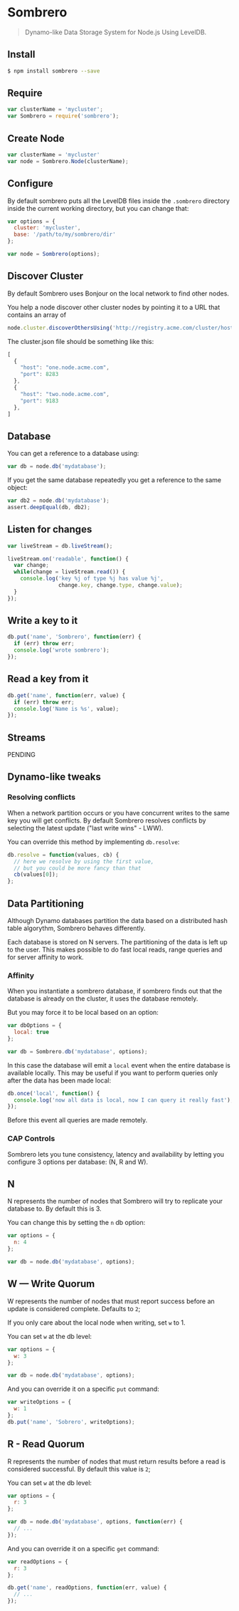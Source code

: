 # Sombrero

> Dynamo-like Data Storage System for Node.js Using LevelDB.

## Install

```bash
$ npm install sombrero --save
```

## Require

```javascript
var clusterName = 'mycluster';
var Sombrero = require('sombrero');
```

## Create Node

```javascript
var clusterName = 'mycluster'
var node = Sombrero.Node(clusterName);
```

## Configure

By default sombrero puts all the LevelDB files inside the `.sombrero` directory inside the current working directory, but you can change that:

```javascript
var options = {
  cluster: 'mycluster',
  base: '/path/to/my/sombrero/dir'
};

var node = Sombrero(options);
```

## Discover Cluster

By default Sombrero uses Bonjour on the local network to find other nodes.

You help a node discover other cluster nodes by pointing it to a URL that contains an array of

```javascript
node.cluster.discoverOthersUsing('http://registry.acme.com/cluster/hosts.json');
```

The cluster.json file should be something like this:

```javascript
[
  {
    "host": "one.node.acme.com",
    "port": 8283
  },
  {
    "host": "two.node.acme.com",
    "port": 9183
  },
]
```

## Database

You can get a reference to a database using:

```javascript
var db = node.db('mydatabase');
```

If you get the same database repeatedly you get a reference to the same object:

```javascript
var db2 = node.db('mydatabase');
assert.deepEqual(db, db2);
```

## Listen for changes

```javascript
var liveStream = db.liveStream();

liveStream.on('readable', function() {
  var change;
  while(change = liveStream.read()) {
    console.log('key %j of type %j has value %j',
                change.key, change.type, change.value);
  }
});
```

## Write a key to it

```javascript
db.put('name', 'Sombrero', function(err) {
  if (err) throw err;
  console.log('wrote sombrero');
});
```

## Read a key from it

```javascript
db.get('name', function(err, value) {
  if (err) throw err;
  console.log('Name is %s', value);
});
```

## Streams

PENDING


## Dynamo-like tweaks

### Resolving conflicts

When a network partition occurs or you have concurrent writes to the same key you will get conflicts. By default Sombrero resolves conflicts by selecting the latest update ("last write wins" - LWW).

You can override this method by implementing `db.resolve`:

```javascript
db.resolve = function(values, cb) {
  // here we resolve by using the first value,
  // but you could be more fancy than that
  cb(values[0]);
};
```

## Data Partitioning

Although Dynamo databases partition the data based on a distributed hash table algorythm, Sombrero behaves differently.

Each database is stored on N servers. The partitioning of the data is left up to the user. This makes possible to do fast local reads, range queries and for server affinity to work.

### Affinity

When you instantiate a sombrero database, if sombrero finds out that the database is already on the cluster, it uses the database remotely.

But you may force it to be local based on an option:

```javascript
var dbOptions = {
  local: true
};

var db = Sombrero.db('mydatabase', options);
```

In this case the database will emit a `local` event when the entire database is available locally. This may be useful if you want to perform queries only after the data has been made local:

```javascript
db.once('local', function() {
  console.log('now all data is local, now I can query it really fast');
});
```

Before this event all queries are made remotely.


### CAP Controls

Sombrero lets you tune consistency, latency and availability by letting you configure 3 options per database: (N, R and W).

## N

N represents the number of nodes that Sombrero will try to replicate your database to. By default this is 3.

You can change this by setting the `n` db option:

```javascript
var options = {
  n: 4
};

var db = node.db('mydatabase', options);
```

## W — Write Quorum

W represents the number of nodes that must report success before an update is considered complete. Defaults to `2`;

If you only care about the local node when writing, set `w` to 1.

You can set `w` at the db level:

```javascript
var options = {
  w: 3
};

var db = node.db('mydatabase', options);
```

And you can override it on a specific `put` command:

```javascript
var writeOptions = {
  w: 1
};
db.put('name', 'Sobrero', writeOptions);
```

## R - Read Quorum

R represents the number of nodes that must return results before a read is considered successful. By default this value is `2`;

You can set `w` at the db level:

```javascript
var options = {
  r: 3
};

var db = node.db('mydatabase', options, function(err) {
  // ...
});
```

And you can override it on a specific `get` command:

```javascript
var readOptions = {
  r: 3
};

db.get('name', readOptions, function(err, value) {
  // ...
});
```
